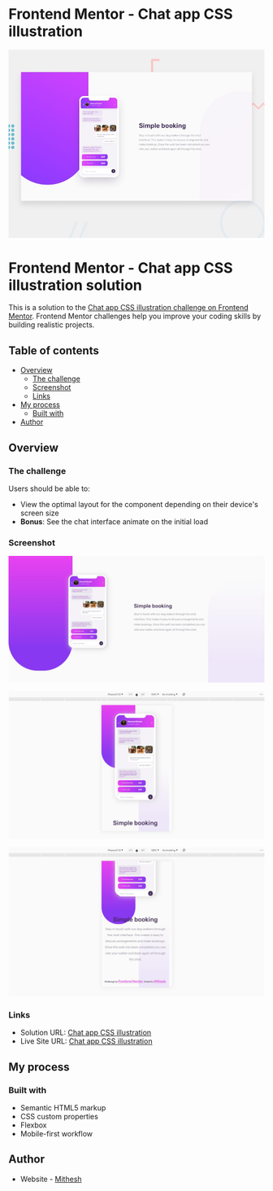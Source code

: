 # Frontend Mentor - Chat app CSS illustration

![Design preview for the Chat app CSS illustration coding challenge](./design/desktop-preview.jpg)

# Frontend Mentor - Chat app CSS illustration solution

This is a solution to the [Chat app CSS illustration challenge on Frontend Mentor](https://www.frontendmentor.io/challenges/chat-app-css-illustration-O5auMkFqY). Frontend Mentor challenges help you improve your coding skills by building realistic projects. 

## Table of contents

- [Overview](#overview)
  - [The challenge](#the-challenge)
  - [Screenshot](#screenshot)
  - [Links](#links)
- [My process](#my-process)
  - [Built with](#built-with)
- [Author](#author)


## Overview

### The challenge

Users should be able to:

- View the optimal layout for the component depending on their device's screen size
- **Bonus**: See the chat interface animate on the initial load

### Screenshot

![screenshots](https://github.com/Mithesh14/chat-app-css-illustration-master/blob/main/images/image1.jpg)

![screenshots](https://github.com/Mithesh14/chat-app-css-illustration-master/blob/main/images/image2.jpg)

![screenshots](https://github.com/Mithesh14/chat-app-css-illustration-master/blob/main/images/image3.jpg)

### Links

- Solution URL: <a href="https://github.com/Mithesh14/chat-app-css-illustration-master">Chat app CSS illustration</a>
- Live Site URL: <a href="https://mithesh14.github.io/Social-media-dashboard-with-theme-switcher-master/">Chat app CSS illustration</a>

## My process

### Built with

- Semantic HTML5 markup
- CSS custom properties
- Flexbox
- Mobile-first workflow

## Author

- Website - [Mithesh](https://mithesh14.netlify.app/)

